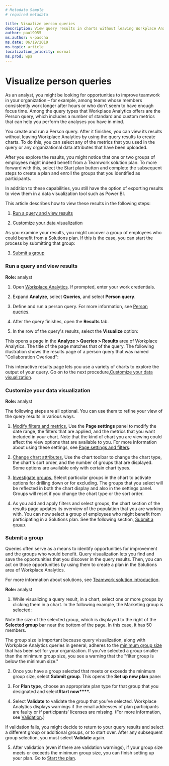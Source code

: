 ```yaml
---
# Metadata Sample
# required metadata

title: Visualize person queries
description: View query results in charts without leaving Workplace Analytics
author: paul9955
ms.author: v-pascha
ms.date: 06/19/2019
ms.topic: article
localization_priority: normal 
ms.prod: wpa
---
```


# Visualize person queries

As an analyst, you might be looking for opportunities to improve teamwork in your organization – for example, among teams whose members consistently work longer after hours or who don’t seem to have enough focus time. Among the query types that Workplace Analytics offers are the Person query, which includes a number of standard and custom metrics that can help you perform the analyses you have in mind. 

You create and run a Person query. After it finishes, you can view its results without leaving Workplace Analytics by using the query results to create charts. To do this, you can select any of the metrics that you used in the query or any organizational data attributes that have been uploaded. 

After you explore the results, you might notice that one or two groups of employees might indeed benefit from a Teamwork solution plan. To more forward with this, select the Start plan button and complete the subsequent steps to create a plan and enroll the groups that you identified as participants.

In addition to these capabilities, you still have the option of exporting results to view them in a data visualization tool such as Power BI. 

This article describes how to view these results in the following steps:

1. [Run a query and view results](#run_a_query) 

2. [Customize your data visualization](#customize-your-data-visualization)

As you examine your results, you might uncover a group of
employees who could benefit from a Solutions plan. If this is the case, you can start the process by submitting that group: 

3. [Submit a group ](#submit-a-group)

### Run a query and view results 

**Role:** analyst 

1. Open [Workplace Analytics](https://workplaceanalytics.office.com/). If prompted, enter your work credentials.

2. Expand **Analyze**, select **Queries**, and select **Person query**.

3. Define and run a person query. For more information, see [Person queries](../tutorials/person-queries.md). 

4. After the query finishes, open the **Results** tab.

5. In the row of the query's results, select the **Visualize** option: 

This opens a page in the **Analyze &gt; Queries &gt; Results** area of Workplace Analytics. The title of the page matches that of the query. The following illustration shows the results page of a person query that was named "Collaboration Overload": 

This interactive results page lets you use a variety of charts to explore the output of your query. Go on to the next procedure,[Customize your data visualization](#customize-your-data-visualization).

### Customize your data visualization 

**Role:** analyst 

The following steps are all optional. You can use them to refine your view of the query results in various ways. 

1. <u>Modify filters and metrics.</u> Use the **Page settings**
panel to modify the date range, the filters that are applied, and the metrics that you want included in your chart. Note that the kind of chart you are viewing could affect the view options that are available to you. For more information about using these settings, see [Page settings and filters](../use/chart-types.md#page-settings-and-filters). 

2. <u>Change chart attributes.</u> Use the chart toolbar to change the chart type, the chart's sort order, and the number of groups that are displayed. Some options are available only with certain chart types.  

3. <u>Investigate groups.</u> Select particular groups in the chart to activate options for drilling down or for excluding. The groups that you select will be reflected in both the chart display and also in the settings panel. Groups will reset if you change the chart type or the sort order.  

4. As you add and apply filters and select groups, the chart section of the results page updates its overview of the population that you are working with. You can now select a group of employees who might benefit from participating in a Solutions plan. See the following section, [Submit a group](#submit-a-group).  

### Submit a group 

Queries often serve as a means to identify opportunities for improvement and the groups who would benefit. Query visualization lets you find and save the opportunities that you discover in the query results. Then, you can act on those opportunities by using them to create a plan in the Solutions area of Workplace Analytics. 

For more information about solutions, see [Teamwork solution introduction](../tutorials/solutionsv2-intro.md?branch=PAS-LR-SolutionsV2). 

**Role:** analyst 

1. While visualizing a query result, in a chart, select one or more groups by clicking them in a chart. In the following example, the Marketing group is selected:

Note the size of the selected group, which is displayed to the
right of the **Selected group** bar near the bottom of the page. In this
case, it has 50 members. 

The group size is important because query visualization, along with
Workplace Analytics queries in general, adheres to the [minimum group size](../use/settings.md#minimum-group-size) that has been set for your organization. If you've selected a group smaller than the minimum group size, you see a warning that the "filter group is below the minimum size." 

2. Once you have a group selected that meets or exceeds the minimum group size, select **Submit group**. This opens the **Set up new plan** pane:

3. For **Plan type**, choose an appropriate plan type for that group that you designated and select**Start now****.**

4. Select **Validate** to validate the group that you’ve selected. Workplace Analytics displays warnings if the email addresses of plan participants are faulty or if participants' licenses are missing. (For more information, see [Validation](../tutorials/solutionsv2-conceptual.md?branch=PAS-LR-SolutionsV2#validation).)

If validation fails, you might decide to return to your query results
and select a different group or additional groups, or to start over. After any subsequent group selection, you must select **Validate** again. 

5. After validation (even if there are validation warnings), if
your group size meets or exceeds the minimum group size, you can finish setting up your plan. Go to [Start the
plan](../solutionsv2-task.md?branch=PAS-LR-SolutionsV2#start-the-plan).

 